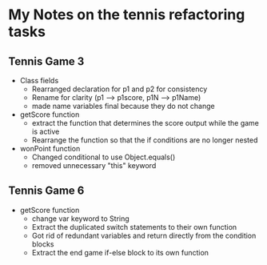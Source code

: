 # My Notes on the tennis refactoring tasks

## Tennis Game 3

- Class fields
  - Rearranged declaration for p1 and p2 for consistency 
  - Rename for clarity (p1 --> p1score, p1N --> p1Name)
  - made name variables final because they do not change
- getScore function
  - extract the function that determines the score output while the game is active
  - Rearrange the function so that the if conditions are no longer nested
- wonPoint function
  - Changed conditional to use Object.equals()
  - removed unnecessary "this" keyword

## Tennis Game 6

- getScore function
  - change var keyword to String
  - Extract the duplicated switch statements to their own function
  - Got rid of redundant variables and return directly from the condition blocks
  - Extract the end game if-else block to its own function